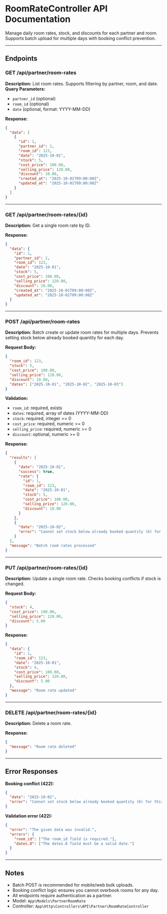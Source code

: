 # RoomRateController API Documentation

Manage daily room rates, stock, and discounts for each partner and room. Supports batch upload for multiple days with booking conflict prevention.

---

## Endpoints

### GET /api/partner/room-rates
**Description:** List room rates. Supports filtering by partner, room, and date.
**Query Parameters:**
- `partner_id` (optional)
- `room_id` (optional)
- `date` (optional, format: YYYY-MM-DD)

**Response:**
```json
{
  "data": [
    {
      "id": 1,
      "partner_id": 2,
      "room_id": 123,
      "date": "2025-10-01",
      "stock": 5,
      "cost_price": 100.00,
      "selling_price": 120.00,
      "discount": 10.00,
      "created_at": "2025-10-01T09:00:00Z",
      "updated_at": "2025-10-01T09:00:00Z"
    }
  ]
}
```

---

### GET /api/partner/room-rates/{id}
**Description:** Get a single room rate by ID.

**Response:**
```json
{
  "data": {
    "id": 1,
    "partner_id": 2,
    "room_id": 123,
    "date": "2025-10-01",
    "stock": 5,
    "cost_price": 100.00,
    "selling_price": 120.00,
    "discount": 10.00,
    "created_at": "2025-10-01T09:00:00Z",
    "updated_at": "2025-10-01T09:00:00Z"
  }
}
```

---

### POST /api/partner/room-rates
**Description:** Batch create or update room rates for multiple days. Prevents setting stock below already booked quantity for each day.

**Request Body:**
```json
{
  "room_id": 123,
  "stock": 5,
  "cost_price": 100.00,
  "selling_price": 120.00,
  "discount": 10.00,
  "dates": ["2025-10-01", "2025-10-02", "2025-10-03"]
}
```

**Validation:**
- `room_id`: required, exists
- `dates`: required, array of dates (YYYY-MM-DD)
- `stock`: required, integer >= 0
- `cost_price`: required, numeric >= 0
- `selling_price`: required, numeric >= 0
- `discount`: optional, numeric >= 0

**Response:**
```json
{
  "results": [
    {
      "date": "2025-10-01",
      "success": true,
      "rate": {
        "id": 1,
        "room_id": 123,
        "date": "2025-10-01",
        "stock": 5,
        "cost_price": 100.00,
        "selling_price": 120.00,
        "discount": 10.00
      }
    },
    {
      "date": "2025-10-02",
      "error": "Cannot set stock below already booked quantity (6) for this room and date."
    }
  ],
  "message": "Batch room rates processed"
}
```

---

### PUT /api/partner/room-rates/{id}
**Description:** Update a single room rate. Checks booking conflicts if stock is changed.

**Request Body:**
```json
{
  "stock": 4,
  "cost_price": 100.00,
  "selling_price": 120.00,
  "discount": 5.00
}
```

**Response:**
```json
{
  "data": {
    "id": 1,
    "room_id": 123,
    "date": "2025-10-01",
    "stock": 4,
    "cost_price": 100.00,
    "selling_price": 120.00,
    "discount": 5.00
  },
  "message": "Room rate updated"
}
```

---

### DELETE /api/partner/room-rates/{id}
**Description:** Delete a room rate.

**Response:**
```json
{
  "message": "Room rate deleted"
}
```

---

## Error Responses

**Booking conflict (422):**
```json
{
  "date": "2025-10-02",
  "error": "Cannot set stock below already booked quantity (6) for this room and date."
}
```

**Validation error (422):**
```json
{
  "error": "The given data was invalid.",
  "errors": {
    "room_id": ["The room_id field is required."],
    "dates.0": ["The dates.0 field must be a valid date."]
  }
}
```

---

## Notes
- Batch POST is recommended for mobile/web bulk uploads.
- Booking conflict logic ensures you cannot overbook rooms for any day.
- All endpoints require authentication as a partner.
- Model: `App\Models\PartnerRoomRate`
- Controller: `App\Http\Controllers\API\Partner\RoomRateController`
